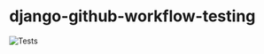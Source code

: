 # django-github-workflow-testing

![Tests](https://github.com/papunmohanty-homer/django-github-workflow-testing/blob/main/.github/workflows/django.yml/badge.svg)